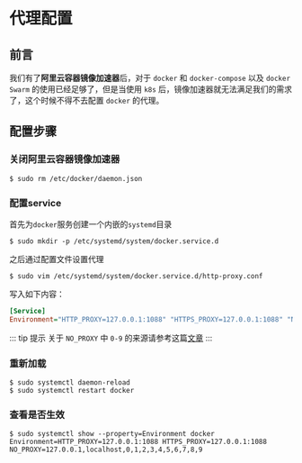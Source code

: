 # 代理配置

## 前言

我们有了**阿里云容器镜像加速器**后，对于 `docker` 和 `docker-compose` 以及 `docker Swarm` 的使用已经足够了，但是当使用 `k8s` 后，镜像加速器就无法满足我们的需求了，这个时候不得不去配置 `docker` 的代理。

## 配置步骤

### 关闭阿里云容器镜像加速器

```shell
$ sudo rm /etc/docker/daemon.json
```

### 配置service

首先为`docker`服务创建一个内嵌的`systemd`目录

```shell
$ sudo mkdir -p /etc/systemd/system/docker.service.d
```

之后通过配置文件设置代理

```shell
$ sudo vim /etc/systemd/system/docker.service.d/http-proxy.conf
```

写入如下内容：

```ini
[Service]
Environment="HTTP_PROXY=127.0.0.1:1088" "HTTPS_PROXY=127.0.0.1:1088" "NO_PROXY=127.0.0.1,localhost,0,1,2,3,4,5,6,7,8,9"
```

::: tip 提示
关于 `NO_PROXY` 中 `0-9` 的来源请参考这篇[文章](https://qastack.cn/unix/23452/set-a-network-range-in-the-no-proxy-environment-variable)
:::

### 重新加载

```shell
$ sudo systemctl daemon-reload
$ sudo systemctl restart docker
```

### 查看是否生效

```shell
$ sudo systemctl show --property=Environment docker
Environment=HTTP_PROXY=127.0.0.1:1088 HTTPS_PROXY=127.0.0.1:1088 NO_PROXY=127.0.0.1,localhost,0,1,2,3,4,5,6,7,8,9
```
